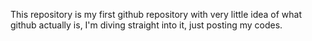 This repository is my first github repository with very little idea of what github actually is,
I'm diving straight into it, just posting my codes.
